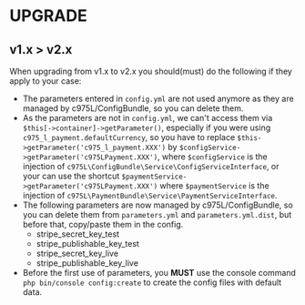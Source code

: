 # UPGRADE

v1.x > v2.x
-----------
When upgrading from v1.x to v2.x you should(must) do the following if they apply to your case:

- The parameters entered in `config.yml` are not used anymore as they are managed by c975L/ConfigBundle, so you can delete them.
- As the parameters are not in `config.yml`, we can't access them via `$this[->container]->getParameter()`, especially if you were using `c975_l_payment.defaultCurrency`, so you have to replace `$this->getParameter('c975_l_payment.XXX')` by `$configService->getParameter('c975LPayment.XXX')`, where `$configService` is the injection of `c975L\ConfigBundle\Service\ConfigServiceInterface`, or your can use the shortcut `$paymentService->getParameter('c975LPayment.XXX')` where `$paymentService` is the injection of `c975L\PaymentBundle\Service\PaymentServiceInterface`.
- The following parameters are now managed by c975L/ConfigBundle, so you can delete them from `parameters.yml` and `parameters.yml.dist`, but before that, copy/paste them in the config.
    - stripe_secret_key_test
    - stripe_publishable_key_test
    - stripe_secret_key_live
    - stripe_publishable_key_live
- Before the first use of parameters, you **MUST** use the console command `php bin/console config:create` to create the config files with default data.

